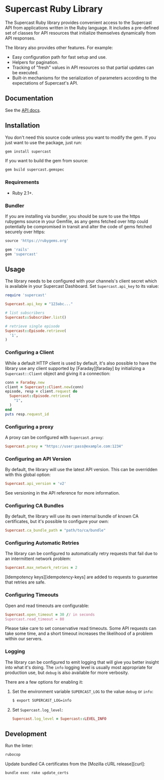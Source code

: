 # Supercast Ruby Library

The Supercast Ruby library provides convenient access to the Supercast API from
applications written in the Ruby language. It includes a pre-defined set of
classes for API resources that initialize themselves dynamically from API
responses.

The library also provides other features. For example:

- Easy configuration path for fast setup and use.
- Helpers for pagination.
- Tracking of "fresh" values in API resources so that partial updates can be executed.
- Built-in mechanisms for the serialization of parameters according to the expectations of Supercast's API.

## Documentation

See the [API docs](http://api.supercast.tech/).

## Installation

You don't need this source code unless you want to modify the gem. If you just
want to use the package, just run:

```sh
gem install supercast
```

If you want to build the gem from source:

```sh
gem build supercast.gemspec
```

### Requirements

- Ruby 2.1+.

### Bundler

If you are installing via bundler, you should be sure to use the https rubygems
source in your Gemfile, as any gems fetched over http could potentially be
compromised in transit and alter the code of gems fetched securely over https:

```ruby
source 'https://rubygems.org'

gem 'rails'
gem 'supercast'
```

## Usage

The library needs to be configured with your channels's client secret which is
available in your Supercast Dashboard. Set `Supercast.api_key` to its
value:

```ruby
require 'supercast'

Supercast.api_key = "123abc..."

# list subscribers
Supercast::Subscriber.list()

# retrieve single episode
Supercast::Episode.retrieve(
  '1',
)
```

### Configuring a Client

While a default HTTP client is used by default, it's also possible to have the
library use any client supported by [Faraday][faraday] by initializing a
`Supercast::Client` object and giving it a connection:

```ruby
conn = Faraday.new
client = Supercast::Client.new(conn)
episode, resp = client.request do
  Supercast::Episode.retrieve(
    "1",
  )
end
puts resp.request_id
```

### Configuring a proxy

A proxy can be configured with `Supercast.proxy`:

```ruby
Supercast.proxy = "https://user:pass@example.com:1234"
```

### Configuring an API Version

By default, the library will use the latest API version.
This can be overridden with this global option:

```ruby
Supercast.api_version = 'v2'
```

See versioning in the API reference for more information.

### Configuring CA Bundles

By default, the library will use its own internal bundle of known CA
certificates, but it's possible to configure your own:

```ruby
Supercast.ca_bundle_path = "path/to/ca/bundle"
```

### Configuring Automatic Retries

The library can be configured to automatically retry requests that fail due to
an intermittent network problem:

```ruby
Supercast.max_network_retries = 2
```

[Idempotency keys][idempotency-keys] are added to requests to guarantee that
retries are safe.

### Configuring Timeouts

Open and read timeouts are configurable:

```ruby
Supercast.open_timeout = 30 // in seconds
Supercast.read_timeout = 80
```

Please take care to set conservative read timeouts. Some API requests can take
some time, and a short timeout increases the likelihood of a problem within our
servers.

### Logging

The library can be configured to emit logging that will give you better insight
into what it's doing. The `info` logging level is usually most appropriate for
production use, but `debug` is also available for more verbosity.

There are a few options for enabling it:

1. Set the environment variable `SUPERCAST_LOG` to the value `debug` or `info`:

   ```sh
   $ export SUPERCAST_LOG=info
   ```

2. Set `Supercast.log_level`:

   ```ruby
   Supercast.log_level = Supercast::LEVEL_INFO
   ```

## Development

Run the linter:

```sh
rubocop
```

Update bundled CA certificates from the [Mozilla cURL release][curl]:

```sh
bundle exec rake update_certs
```
